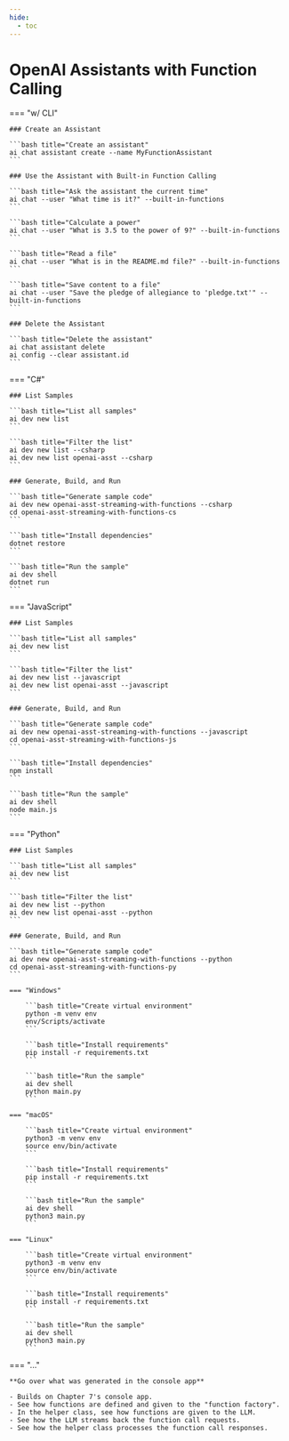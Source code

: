 ```yaml
---
hide:
  - toc
---
```

# OpenAI Assistants with Function Calling

=== "w/ CLI"

    ### Create an Assistant

    ```bash title="Create an assistant"
    ai chat assistant create --name MyFunctionAssistant
    ```

    ### Use the Assistant with Built-in Function Calling

    ```bash title="Ask the assistant the current time"
    ai chat --user "What time is it?" --built-in-functions
    ```

    ```bash title="Calculate a power"
    ai chat --user "What is 3.5 to the power of 9?" --built-in-functions
    ```

    ```bash title="Read a file"
    ai chat --user "What is in the README.md file?" --built-in-functions
    ```

    ```bash title="Save content to a file"
    ai chat --user "Save the pledge of allegiance to 'pledge.txt'" --built-in-functions
    ```

    ### Delete the Assistant

    ```bash title="Delete the assistant"
    ai chat assistant delete
    ai config --clear assistant.id
    ```

=== "C#"

    ### List Samples

    ```bash title="List all samples"
    ai dev new list
    ```

    ```bash title="Filter the list"
    ai dev new list --csharp
    ai dev new list openai-asst --csharp
    ```

    ### Generate, Build, and Run

    ```bash title="Generate sample code"
    ai dev new openai-asst-streaming-with-functions --csharp
    cd openai-asst-streaming-with-functions-cs
    ```

    ```bash title="Install dependencies"
    dotnet restore
    ```

    ```bash title="Run the sample"
    ai dev shell
    dotnet run
    ```

=== "JavaScript"

    ### List Samples

    ```bash title="List all samples"
    ai dev new list
    ```

    ```bash title="Filter the list"
    ai dev new list --javascript
    ai dev new list openai-asst --javascript
    ```

    ### Generate, Build, and Run

    ```bash title="Generate sample code"
    ai dev new openai-asst-streaming-with-functions --javascript
    cd openai-asst-streaming-with-functions-js
    ```

    ```bash title="Install dependencies"
    npm install
    ```

    ```bash title="Run the sample"
    ai dev shell
    node main.js
    ```

=== "Python"

    ### List Samples

    ```bash title="List all samples"
    ai dev new list
    ```

    ```bash title="Filter the list"
    ai dev new list --python
    ai dev new list openai-asst --python
    ```

    ### Generate, Build, and Run

    ```bash title="Generate sample code"
    ai dev new openai-asst-streaming-with-functions --python
    cd openai-asst-streaming-with-functions-py
    ```

    === "Windows"

        ```bash title="Create virtual environment"
        python -m venv env
        env/Scripts/activate
        ```

        ```bash title="Install requirements"
        pip install -r requirements.txt
        ```

        ```bash title="Run the sample"
        ai dev shell
        python main.py
        ```

    === "macOS"

        ```bash title="Create virtual environment"
        python3 -m venv env
        source env/bin/activate
        ```

        ```bash title="Install requirements"
        pip install -r requirements.txt
        ```

        ```bash title="Run the sample"
        ai dev shell
        python3 main.py
        ```

    === "Linux"

        ```bash title="Create virtual environment"
        python3 -m venv env
        source env/bin/activate
        ```

        ```bash title="Install requirements"
        pip install -r requirements.txt
        ```

        ```bash title="Run the sample"
        ai dev shell
        python3 main.py
        ```

=== "..."

    **Go over what was generated in the console app**
    
    - Builds on Chapter 7's console app.
    - See how functions are defined and given to the "function factory".
    - In the helper class, see how functions are given to the LLM.
    - See how the LLM streams back the function call requests.
    - See how the helper class processes the function call responses.